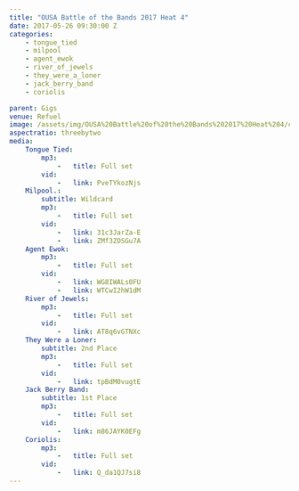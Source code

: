 ```yaml
---
title: "OUSA Battle of the Bands 2017 Heat 4"
date: 2017-05-26 09:30:00 Z
categories:
    - tongue_tied
    - milpool
    - agent_ewok
    - river_of_jewels
    - they_were_a_loner
    - jack_berry_band
    - coriolis

parent: Gigs
venue: Refuel
image: /assets/img/OUSA%20Battle%20of%20the%20Bands%202017%20Heat%204/cover.jpg
aspectratio: threebytwo
media:
    Tongue Tied:
        mp3:
            -   title: Full set
        vid:
            -   link: PveTYkozNjs
    Milpool.:
        subtitle: Wildcard
        mp3:
            -   title: Full set
        vid:
            -   link: 31c3JarZa-E
            -   link: ZMf3ZOSGu7A
    Agent Ewok:
        mp3:
            -   title: Full set
        vid:
            -   link: WG8IWALs0FU
            -   link: WTCwI2hW1dM
    River of Jewels:
        mp3:
            -   title: Full set
        vid:
            -   link: AT8q6vGTNXc
    They Were a Loner:
        subtitle: 2nd Place
        mp3:
            -   title: Full set
        vid:
            -   link: tpBdM0vugtE
    Jack Berry Band:
        subtitle: 1st Place
        mp3:
            -   title: Full set
        vid:
            -   link: m86JAYK0EFg
    Coriolis:
        mp3:
            -   title: Full set
        vid:
            -   link: Q_da1QJ7si8
---
```


